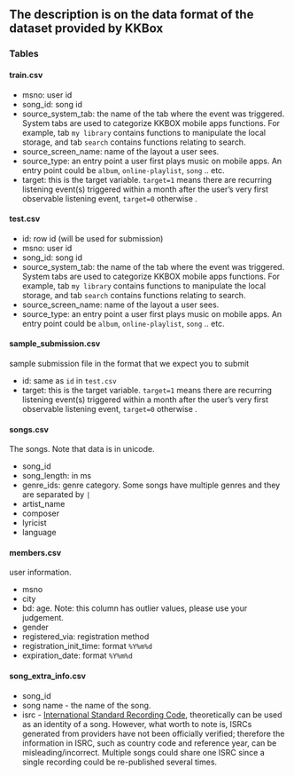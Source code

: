 ## The description is on the data format of the dataset provided by KKBox

### Tables

#### train.csv

- msno: user id
- song_id: song id
- source_system_tab: the name of the tab where the event was triggered. System tabs are used to categorize KKBOX mobile apps functions. For example, tab `my library` contains functions to manipulate the local storage, and tab `search` contains functions relating to search.
- source_screen_name: name of the layout a user sees.
- source_type: an entry point a user first plays music on mobile apps. An entry point could be `album`, `online-playlist`, `song` .. etc.
- target: this is the target variable. `target=1` means there are recurring listening event(s) triggered within a month after the user’s very first observable listening event, `target=0` otherwise .

#### test.csv

- id: row id (will be used for submission)
- msno: user id
- song_id: song id
- source_system_tab: the name of the tab where the event was triggered. System tabs are used to categorize KKBOX mobile apps functions. For example, tab `my library` contains functions to manipulate the local storage, and tab `search` contains functions relating to search.
- source_screen_name: name of the layout a user sees.
- source_type: an entry point a user first plays music on mobile apps. An entry point could be `album`, `online-playlist`, `song` .. etc.

#### sample_submission.csv

sample submission file in the format that we expect you to submit

- id: same as `id` in `test.csv`
- target: this is the target variable. `target=1` means there are recurring listening event(s) triggered within a month after the user’s very first observable listening event, `target=0` otherwise .

#### songs.csv

The songs. Note that data is in unicode.

- song_id
- song_length: in ms
- genre_ids: genre category. Some songs have multiple genres and they are separated by `|`
- artist_name
- composer
- lyricist
- language

#### members.csv

user information.

- msno
- city
- bd: age. Note: this column has outlier values, please use your judgement.
- gender
- registered_via: registration method
- registration_init_time: format `%Y%m%d`
- expiration_date: format `%Y%m%d`

#### song_extra_info.csv

- song_id
- song name - the name of the song.
- isrc - [International Standard Recording Code](https://en.wikipedia.org/wiki/International_Standard_Recording_Code), theoretically can be used as an identity of a song. However, what worth to note is, ISRCs generated from providers have not been officially verified; therefore the information in ISRC, such as country code and reference year, can be misleading/incorrect. Multiple songs could share one ISRC since a single recording could be re-published several times.
